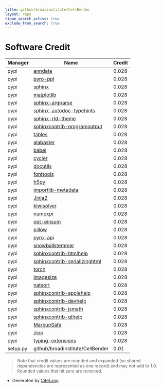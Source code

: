 ```yaml
---
title: github/broadinstitute/CellBender
layout: repo
tipue_search_active: true
exclude_from_search: true
---
```

# Software Credit

|Manager|Name|Credit|
|-------|----|------|
|pypi|[anndata](http://anndata.readthedocs.io)|0.028|
|pypi|[pyro-ppl](https://pypi.org/project/pyro-ppl)|0.028|
|pypi|[sphinx](https://pypi.org/project/sphinx)|0.028|
|pypi|[matplotlib](https://pypi.org/project/matplotlib)|0.028|
|pypi|[sphinx-argparse](https://pypi.org/project/sphinx-argparse)|0.028|
|pypi|[sphinx-autodoc-typehints](https://pypi.org/project/sphinx-autodoc-typehints)|0.028|
|pypi|[sphinx-rtd-theme](https://pypi.org/project/sphinx-rtd-theme)|0.028|
|pypi|[sphinxcontrib-programoutput](https://pypi.org/project/sphinxcontrib-programoutput)|0.028|
|pypi|[tables](https://pypi.org/project/tables)|0.028|
|pypi|[alabaster](https://pypi.org/project/alabaster)|0.028|
|pypi|[babel](https://pypi.org/project/babel)|0.028|
|pypi|[cycler](https://pypi.org/project/cycler)|0.028|
|pypi|[docutils](https://pypi.org/project/docutils)|0.028|
|pypi|[fonttools](https://pypi.org/project/fonttools)|0.028|
|pypi|[h5py](https://pypi.org/project/h5py)|0.028|
|pypi|[importlib-metadata](https://pypi.org/project/importlib-metadata)|0.028|
|pypi|[Jinja2](https://pypi.org/project/Jinja2)|0.028|
|pypi|[kiwisolver](https://pypi.org/project/kiwisolver)|0.028|
|pypi|[numexpr](https://pypi.org/project/numexpr)|0.028|
|pypi|[opt-einsum](https://pypi.org/project/opt-einsum)|0.028|
|pypi|[pillow](https://pypi.org/project/pillow)|0.028|
|pypi|[pyro-api](https://pypi.org/project/pyro-api)|0.028|
|pypi|[snowballstemmer](https://pypi.org/project/snowballstemmer)|0.028|
|pypi|[sphinxcontrib-htmlhelp](https://pypi.org/project/sphinxcontrib-htmlhelp)|0.028|
|pypi|[sphinxcontrib-serializinghtml](https://pypi.org/project/sphinxcontrib-serializinghtml)|0.028|
|pypi|[torch](https://pypi.org/project/torch)|0.028|
|pypi|[imagesize](https://pypi.org/project/imagesize)|0.028|
|pypi|[natsort](https://pypi.org/project/natsort)|0.028|
|pypi|[sphinxcontrib-applehelp](https://pypi.org/project/sphinxcontrib-applehelp)|0.028|
|pypi|[sphinxcontrib-devhelp](https://pypi.org/project/sphinxcontrib-devhelp)|0.028|
|pypi|[sphinxcontrib-jsmath](https://pypi.org/project/sphinxcontrib-jsmath)|0.028|
|pypi|[sphinxcontrib-qthelp](https://pypi.org/project/sphinxcontrib-qthelp)|0.028|
|pypi|[MarkupSafe](https://pypi.org/project/MarkupSafe)|0.028|
|pypi|[zipp](https://pypi.org/project/zipp)|0.028|
|pypi|[typing-extensions](https://pypi.org/project/typing-extensions)|0.028|
|setup.py|github/broadinstitute/CellBender|0.01|


> Note that credit values are rounded and expanded (so shared dependencies are represented as one record) and may not add to 1.0. Rounded values that hit zero are removed.


- Generated by [CiteLang](https://github.com/vsoch/citelang)
